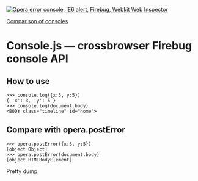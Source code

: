 [![Opera error console, IE6 alert, Firebug, Webkit Web Inspector](/nv/console.js/raw/master/intro.png)](http://wiki.github.com/NV/console.js/comparison-of-consoles)

[Comparison of consoles](http://wiki.github.com/NV/console.js/comparison-of-consoles)

Console.js — crossbrowser Firebug console API
=============================================

How to use
----------

    >>> console.log({x:3, y:5})
    { 'x': 3, 'y': 5 }
    >>> console.log(document.body)
    <BODY class="timeline" id="home">

Compare with opera.postError
----------------------------

    >>> opera.postError({x:3, y:5})
    [object Object]
    >>> opera.postError(document.body)
    [object HTMLBodyElement]

Pretty dump.